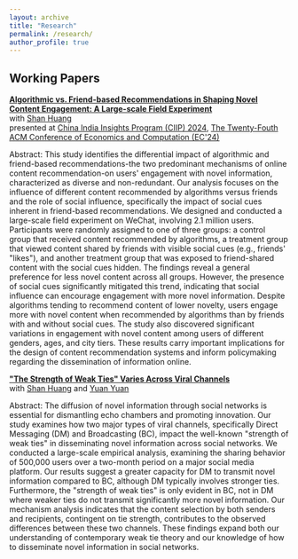 ```yaml
---
layout: archive
title: "Research"
permalink: /research/
author_profile: true
---
```


## Working Papers
[**Algorithmic vs. Friend-based Recommendations in Shaping Novel Content Engagement: A Large-scale Field Experiment**](https://papers.ssrn.com/sol3/papers.cfm?abstract_id=4860857) \
with [Shan Huang](https://www.shanhhuang.com/) \
presented at [China India Insights Program (CIIP) 2024](https://www.hkubs.hku.hk/eventsite/2024-ciip-conference/), [The Twenty-Fouth ACM Conference of Economics and Computation (EC'24)](https://ec24.sigecom.org/)

Abstract: This study identifies the differential impact of algorithmic and friend-based recommendations-the two predominant mechanisms of online content recommendation-on users' engagement with novel information, characterized as diverse and non-redundant. Our analysis focuses on the influence of different content recommended by algorithms versus friends and the role of social influence, specifically the impact of social cues inherent in friend-based recommendations. We designed and conducted a large-scale field experiment on WeChat, involving 2.1 million users. Participants were randomly assigned to one of three groups: a control group that received content recommended by algorithms, a treatment group that viewed content shared by friends with visible social cues (e.g., friends' "likes"), and another treatment group that was exposed to friend-shared content with the social cues hidden. The findings reveal a general preference for less novel content across all groups. However, the presence of social cues significantly mitigated this trend, indicating that social influence can encourage engagement with more novel information. Despite algorithms tending to recommend content of lower novelty, users engage more with novel content when recommended by algorithms than by friends with and without social cues. The study also discovered significant variations in engagement with novel content among users of different genders, ages, and city tiers. These results carry important implications for the design of content recommendation systems and inform policymaking regarding the dissemination of information online.

[**"The Strength of Weak Ties" Varies Across Viral Channels**](https://arxiv.org/abs/2408.03579) \
with [Shan Huang](https://www.shanhhuang.com/) and [Yuan Yuan](https://www.yuan-yy.com/)

Abstract: The diffusion of novel information through social networks is essential for dismantling echo chambers and promoting innovation. Our study examines how two major types of viral channels, specifically Direct Messaging (DM) and Broadcasting (BC), impact the well-known "strength of weak ties" in disseminating novel information across social networks. We conducted a large-scale empirical analysis, examining the sharing behavior of 500,000 users over a two-month period on a major social media platform. Our results suggest a greater capacity for DM to transmit novel information compared to BC, although DM typically involves stronger ties. Furthermore, the "strength of weak ties" is only evident in BC, not in DM where weaker ties do not transmit significantly more novel information. Our mechanism analysis indicates that the content selection by both senders and recipients, contingent on tie strength, contributes to the observed differences between these two channels. These findings expand both our understanding of contemporary weak tie theory and our knowledge of how to disseminate novel information in social networks.